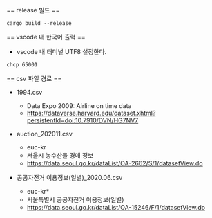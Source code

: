 
== release 빌드 ==
```
cargo build --release
```


== vscode 내 한국어 출력 ==
* vscode 내 터미널 UTF8 설정한다. 
```
chcp 65001
```

== csv 파일 경로 ==
* 1994.csv
  * Data Expo 2009: Airline on time data
  * https://dataverse.harvard.edu/dataset.xhtml?persistentId=doi:10.7910/DVN/HG7NV7


* auction_202011.csv
  * euc-kr
  * 서울시 농수산물 경매 정보
  * https://data.seoul.go.kr/dataList/OA-2662/S/1/datasetView.do

* 공공자전거 이용정보(일별)_2020.06.csv
  * euc-kr* 
  * 서울특별시 공공자전거 이용정보(일별)
  * https://data.seoul.go.kr/dataList/OA-15246/F/1/datasetView.do